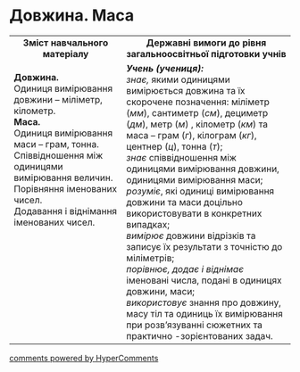 <div id="hypercomments_widget" class="js-hypercomments-widget invisible"></div>

# Довжина. Маса
<table>
  <tr>
    <td width="40%" align="center"><b>Зміст навчального матеріалу<b></td>
    <td width="60%" align="center"><b>Державні вимоги до рівня загальноосвітньої підготовки учнів</b></td>
  </tr>
  <tr>
    <td width="40%" style="vertical-align:top !important;"><p><b>Довжина.</b><br>
Одиниця вимірювання довжини – міліметр, кілометр.<br>
<b>Маса.</b><br>
Одиниця вимірювання маси – грам, тонна.<br>
Співвідношення між одиницями вимірювання величин.<br> 
Порівняння іменованих чисел.<br>
Додавання і віднімання іменованих чисел.<br></p></td>
    <td width="60%" style="vertical-align:top !important;"><i><b>Учень (учениця):</b></i><br>
<i>знає,</i> якими одиницями вимірюється довжина та їх скорочене позначення: міліметр (<i>мм</i>), сантиметр (<i>см</i>), дециметр (<i>дм</i>), метр (<i>м</i>) , кілометр (<i>км</i>) та  маса – грам (<i>г</i>), кілограм (<i>кг</i>), центнер (<i>ц</i>), тонна (<i>т</i>);<br>
<i>знає</i>  співвідношення між одиницями  вимірювання довжини, одиницями вимірювання маси;<br>
<i>розуміє</i>, які одиниці вимірювання довжини та маси доцільно використовувати в конкретних випадках;<br>
<i>вимірює</i> довжини відрізків  та записує їх результати з точністю до  міліметрів; <br>
<i>порівнює, додає і віднімає</i> іменовані числа, подані в одиницях довжини, маси;<br>
<i>використовує</i> знання про  довжину, масу тіл та одиниць їх вимірювання при розв’язуванні сюжетних та практично -зорієнтованих задач.<br></td>
  </tr>
</table>

<div class="js-hypercomments-container">
    <a href="http://hypercomments.com" class="hc-link" title="comments widget">comments powered by HyperComments</a>
</div>